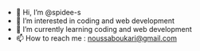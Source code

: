 - 👋 Hi, I’m @spidee-s
- 👀 I’m interested in coding and web development
- 🌱 I’m currently learning coding and web development
- 📫 How to reach me : noussaboukari@gmail.com

<!---
spidee-s/spidee-s is a ✨ special ✨ repository because its `README.md` (this file) appears on your GitHub profile.
You can click the Preview link to take a look at your changes.
--->
